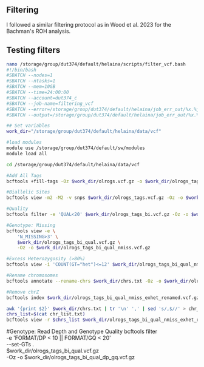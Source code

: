 ## Filtering
I followed a similar filtering protocol as in Wood et al. 2023 for the Bachman's ROH analysis. 

## Testing filters
```bash
nano /storage/group/dut374/default/helaina/scripts/filter_vcf.bash
#!/bin/bash
#SBATCH --nodes=1
#SBATCH --ntasks=1
#SBATCH --mem=10GB
#SBATCH --time=24:00:00
#SBATCH --account=dut374_c
#SBATCH --job-name=filtering_vcf
#SBATCH --error=/storage/group/dut374/default/helaina/job_err_out/%x.%j.err
#SBATCH --output=/storage/group/dut374/default/helaina/job_err_out/%x.%j.out

## Set variables
work_dir="/storage/group/dut374/default/helaina/data/vcf"

#load modules
module use /storage/group/dut374/default/sw/modules
module load all

cd /storage/group/dut374/default/helaina/data/vcf 

#Add All Tags
bcftools +fill-tags -Oz $work_dir/olrogs.vcf.gz -o $work_dir/olrogs_tags.vcf.gz -- -t all

#Biallelic Sites
bcftools view -m2 -M2 -v snps $work_dir/olrogs_tags.vcf.gz -Oz -o $work_dir/olrogs_tags_bi.vcf.gz

#Quality
bcftools filter -e 'QUAL<20' $work_dir/olrogs_tags_bi.vcf.gz -Oz -o $work_dir/olrogs_tags_bi_qual.vcf.gz

#Genotype: Missing
bcftools view -e \
    'N_MISSING>3' \
    $work_dir/olrogs_tags_bi_qual.vcf.gz \
    -Oz -o $work_dir/olrogs_tags_bi_qual_nmiss.vcf.gz

#Excess Heterozygosity (>80%)
bcftools view -i 'COUNT(GT="het")<=12' $work_dir/olrogs_tags_bi_qual_nmiss.vcf.gz -Oz -o $work_dir/olrogs_tags_bi_qual_nmiss_exhet.vcf.gz

#Rename chromosomes
bcftools annotate --rename-chrs $work_dir/chrs.txt -Oz -o $work_dir/olrogs_tags_bi_qual_nmiss_exhet_renamed.vcf.gz $work_dir/olrogs_tags_bi_qual_nmiss_exhet.vcf.gz

#Remove chrZ
bcftools index $work_dir/olrogs_tags_bi_qual_nmiss_exhet_renamed.vcf.gz

awk '{print $2}' $work_dir/chrs.txt | tr '\n' ',' | sed 's/,$//' > chr_list.txt
chrs_list=$(cat chr_list.txt)
bcftools view -r $chrs_list $work_dir/olrogs_tags_bi_qual_nmiss_exhet_renamed.vcf.gz -Oz -o $work_dir/olrogs_tags_bi_qual_nmiss_exhet_renamed_auto.vcf.gz
```

#Genotype: Read Depth and Genotype Quality
bcftools filter \
    -e 'FORMAT/DP < 10 || FORMAT/GQ < 20' \
    --set-GTs . \
    $work_dir/olrogs_tags_bi_qual.vcf.gz \
    -Oz -o $work_dir/olrogs_tags_bi_qual_dp_gq.vcf.gz
